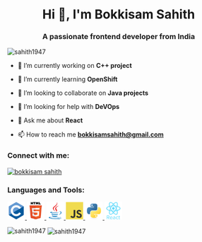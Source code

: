 <h1 align="center">Hi 👋, I'm Bokkisam Sahith</h1>
<h3 align="center">A passionate frontend developer from India</h3>

<p align="left"> <img src="https://komarev.com/ghpvc/?username=sahith1947&label=Profile%20views&color=0e75b6&style=flat" alt="sahith1947" /> </p>

- 🔭 I’m currently working on **C++ project**

- 🌱 I’m currently learning **OpenShift**

- 👯 I’m looking to collaborate on **Java projects**

- 🤝 I’m looking for help with **DeVOps**

- 💬 Ask me about **React**

- 📫 How to reach me **bokkisamsahith@gmail.com**

<h3 align="left">Connect with me:</h3>
<p align="left">
<a href="https://linkedin.com/in/bokkisam sahith" target="blank"><img align="center" src="https://raw.githubusercontent.com/rahuldkjain/github-profile-readme-generator/master/src/images/icons/Social/linked-in-alt.svg" alt="bokkisam sahith" height="30" width="40" /></a>
</p>

<h3 align="left">Languages and Tools:</h3>
<p align="left"> <a href="https://www.cprogramming.com/" target="_blank" rel="noreferrer"> <img src="https://raw.githubusercontent.com/devicons/devicon/master/icons/c/c-original.svg" alt="c" width="40" height="40"/> </a> <a href="https://www.w3.org/html/" target="_blank" rel="noreferrer"> <img src="https://raw.githubusercontent.com/devicons/devicon/master/icons/html5/html5-original-wordmark.svg" alt="html5" width="40" height="40"/> </a> <a href="https://www.java.com" target="_blank" rel="noreferrer"> <img src="https://raw.githubusercontent.com/devicons/devicon/master/icons/java/java-original.svg" alt="java" width="40" height="40"/> </a> <a href="https://developer.mozilla.org/en-US/docs/Web/JavaScript" target="_blank" rel="noreferrer"> <img src="https://raw.githubusercontent.com/devicons/devicon/master/icons/javascript/javascript-original.svg" alt="javascript" width="40" height="40"/> </a> <a href="https://www.python.org" target="_blank" rel="noreferrer"> <img src="https://raw.githubusercontent.com/devicons/devicon/master/icons/python/python-original.svg" alt="python" width="40" height="40"/> </a> <a href="https://reactjs.org/" target="_blank" rel="noreferrer"> <img src="https://raw.githubusercontent.com/devicons/devicon/master/icons/react/react-original-wordmark.svg" alt="react" width="40" height="40"/> </a> </p>

<p><img align="left" src="https://github-readme-stats.vercel.app/api/top-langs?username=sahith1947&show_icons=true&locale=en&layout=compact" alt="sahith1947" /></p>

<p>&nbsp;<img align="center" src="https://github-readme-stats.vercel.app/api?username=sahith1947&show_icons=true&locale=en" alt="sahith1947" /></p>
